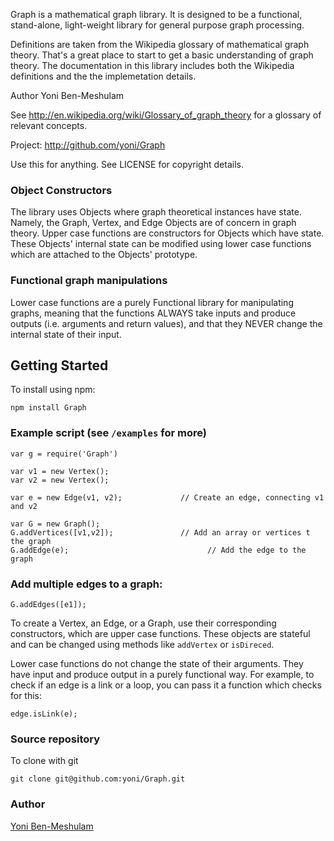 Graph is a mathematical graph library. It is designed to be a functional, stand-alone, light-weight library for general purpose graph processing.
 
Definitions are taken from the Wikipedia glossary of mathematical graph theory. That's a 
great place to start to get a basic understanding of graph theory. The documentation
in this library includes both the Wikipedia definitions and the the implemetation details. 

Author Yoni Ben-Meshulam

See http://en.wikipedia.org/wiki/Glossary_of_graph_theory for a glossary of relevant concepts.

Project: http://github.com/yoni/Graph
 
Use this for anything. See LICENSE for copyright details.

### Object Constructors

The library uses Objects where graph theoretical instances have state.
Namely, the Graph, Vertex, and Edge Objects are of concern in graph theory.
Upper case functions are constructors for Objects which have state. These Objects' internal state
can be modified using lower case functions which are attached to the Objects' prototype.
 
### Functional graph manipulations
Lower case functions are a purely Functional library for manipulating graphs, 
meaning that the functions ALWAYS take inputs and produce outputs (i.e. arguments and return values),
and that they NEVER change the internal state of their input.</p>

## Getting Started

To install using npm:

    npm install Graph

### Example script (see `/examples` for more)
    var g = require('Graph')
    
    var v1 = new Vertex();
    var v2 = new Vertex();

    var e = new Edge(v1, v2);	          // Create an edge, connecting v1 and v2

    var G = new Graph();
    G.addVertices([v1,v2]); 	          // Add an array or vertices t the graph
    G.addEdge(e);				                // Add the edge to the graph

### Add multiple edges to a graph: 

    G.addEdges([e1]);

To create a Vertex, an Edge, or a Graph, use their corresponding constructors, which are upper case functions. These objects are stateful and can be changed using methods like `addVertex` or `isDireced`.

Lower case functions do not change the state of their arguments. They have input and produce output in a purely functional way. For example, to check if an edge is a link or a loop, you can pass it a function which checks for this:

    edge.isLink(e);

### Source repository
To clone with git

    git clone git@github.com:yoni/Graph.git

### Author ###
[Yoni Ben-Meshulam](http://heyitsyoni.com)